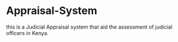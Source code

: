 # Appraisal-System
this is a Judicial Appraisal system that aid the assessment of judicial officers in Kenya.
